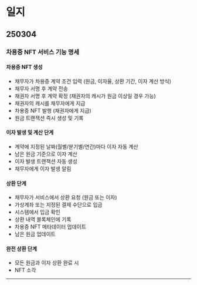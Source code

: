 # 일지
## 250304 
### 차용증 NFT 서비스 기능 명세

#### 차용증 NFT 생성
- 채무자가 차용증 계약 조건 입력 (원금, 이자율, 상환 기간, 이자 계산 방식)
- 채무자 서명 후 계약 전송
- 채권자 서명 후 계약 확정 (채권자의 캐시가 원금 이상일 경우 가능)
- 채권자의 캐시를 채무자에게 지급
- 차용증 NFT 발행 (채권자에게 지급)
- 원금 트랜잭션 즉시 생성 및 기록


#### 이자 발생 및 계산 단계
- 계약에 지정된 날짜(월별/분기별/연간)마다 이자 자동 계산
- 남은 원금 기준으로 이자 계산
- 이자 발생 트랜잭션 자동 생성
- 채무자에게 이자 발생 알림

#### 상환 단계
- 채무자가 서비스에서 상환 요청 (원금 또는 이자)
- 가상계좌 또는 지정된 결제 수단으로 입금
- 시스템에서 입금 확인
- 상환 내역 블록체인에 기록
- 차용증 NFT 메타데이터 업데이트
- 남은 원금 업데이트

#### 완전 상환 단계
- 모든 원금과 이자 상환 완료 시
- NFT 소각

<hr>

